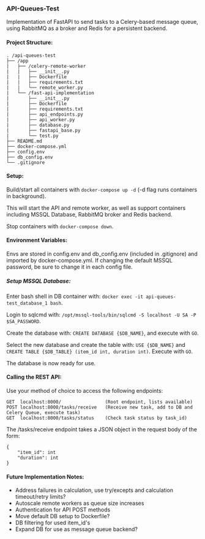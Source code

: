### API-Queues-Test

Implementation of FastAPI to send tasks to a Celery-based message queue, using RabbitMQ as a broker and Redis for a
persistent backend.

#### Project Structure:

    . /api-queues-test
    ├── /app              
    |   ├── /celery-remote-worker   
    |   |   ├── __init__.py   
    |   |   ├── Dockerfile
    |   |   ├── requirements.txt
    |   |   └── remote_worker.py
    |   └── /fast-api-implementation   
    |       ├── __init__.py
    |       ├── Dockerfile
    |       ├── requirements.txt
    |       ├── api_endpoints.py
    |       ├── api_worker.py
    |       ├── database.py
    |       ├── fastapi_base.py
    |       └── test.py  
    ├── README.md
    ├── docker-compose.yml
    ├── config.env
    ├── db_config.env
    └── .gitignore

#### Setup:

Build/start all containers with ```docker-compose up -d``` (-d flag runs containers in background).

This will start the API and remote worker, as well as support containers including MSSQL Database, RabbitMQ broker and 
Redis backend.

Stop containers with ```docker-compose down```.

#### Environment Variables:

Envs are stored in config.env and db_config.env (included in .gitignore) and imported by docker-compose.yml. If changing
the default MSSQL password, be sure to change it in each config file.

##### Setup MSSQL Database:

Enter bash shell in DB container with: ```docker exec -it api-queues-test_database_1 bash```.

Login to sqlcmd with: ```/opt/mssql-tools/bin/sqlcmd -S localhost -U SA -P $SA_PASSWORD```.

Create the database with: ```CREATE DATABASE {$DB_NAME}```, and execute with ```GO```.

Select the new database and create the table with: ```USE {$DB_NAME}``` 
and ```CREATE TABLE {$DB_TABLE} (item_id int, duration int)```. Execute with ```GO```.

The database is now ready for use.

#### Calling the REST API:

Use your method of choice to access the following endpoints:

    GET  localhost:8000/                (Root endpoint, lists available)
    POST localhost:8000/tasks/receive   (Receive new task, add to DB and Celery Queue, execute task)
    GET  localhost:8000/tasks/status    (Check task status by task_id)

The /tasks/receive endpoint takes a JSON object in the request body of the form:
    
    {
        "item_id": int
        "duration": int
    }

#### Future Implementation Notes:
* Address failures in calculation, use try/excepts and calculation timeout/retry limits?
* Autoscale remote workers as queue size increases
* Authentication for API POST methods
* Move default DB setup to Dockerfile?
* DB filtering for used item_id's
* Expand DB for use as message queue backend?